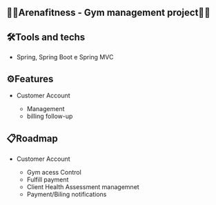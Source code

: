 <h2>🏋️‍♂️Arenafitness - Gym management project🏋️‍♂️</h2>

 
<h2> 🛠Tools and techs </h2>
<ul>
<li> Spring, Spring Boot e Spring MVC </li>
</ul>

<h2> ⚙️Features </h2>
<ul>
    <li> Customer Account </li>
        <ul>
            <li> Management </li>
            <li> billing follow-up </li>
        </ul>
</ul>

<h2> 📋Roadmap </h2>
<ul>
    <li> Customer Account </li>
        <ul>
            <li> Gym acess Control </li>
            <li> Fulfill payment </li>
            <li> Client Health Assessment managemnet </li>
            <li> Payment/Biling notifications </li>   
       </ul>
</ul>

<!--<h2>:computer: Desenvolvedor</h2>
<table>
  <tr>
  <td><a href="https://github.com/felipekarasu"><img style="border-radius: 50%;" src="https://avatars.githubusercontent.com/u/6536540" width="100px;"   alt=""/><br /><sub><b>Felipe Grego</b></sub></a><br /></td>
  </tr>
</table>-->
